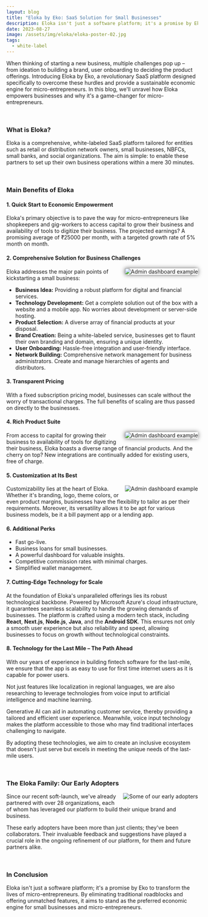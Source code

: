 ```yaml
---
layout: blog
title: "Eloka by Eko: SaaS Solution for Small Businesses"
description: Eloka isn't just a software platform; it's a promise by Eko to transform the lives of micro-entrepreneurs. By eliminating traditional roadblocks and offering unmatched features, it aims to stand as the preferred economic engine for small businesses and micro-entrepreneurs.
date: 2023-08-27
image: /assets/img/eloka/eloka-poster-02.jpg
tags:
  - white-label
---
```



When thinking of starting a new business, multiple challenges pop up – from ideation to building a brand, user onboarding to deciding the product offerings. Introducing Eloka by Eko, a revolutionary SaaS platform designed specifically to overcome these hurdles and provide a sustainable economic engine for micro-entrepreneurs. In this blog, we'll unravel how Eloka empowers businesses and why it's a game-changer for micro-entrepreneurs.

<br>

### **What is Eloka?**

Eloka is a comprehensive, white-labeled SaaS platform tailored for entities such as retail or distribution network owners, small businesses, NBFCs, small banks, and social organizations. The aim is simple: to enable these partners to set up their own business operations within a mere 30 minutes.


<br>

### **Main Benefits of Eloka**


#### 1. Quick Start to Economic Empowerment

Eloka's primary objective is to pave the way for micro-entrepreneurs like shopkeepers and gig-workers to access capital to grow their business and availability of tools to digitize their business. The projected earnings? A promising average of ₹25000 per month, with a targeted growth rate of 5% month on month.


#### 2. Comprehensive Solution for Business Challenges

<img src="/assets/img/eloka/screen03.jpg" alt="Admin dashboard example" style="max-width:400px;float:right;margin:0px 0px 15px 15px;box-shadow:0px 0px 12px 0px rgba(0,0,0,0.6);">

Eloka addresses the major pain points of kickstarting a small business:

* **Business Idea:** Providing a robust platform for digital and financial services.
* **Technology Development:** Get a complete solution out of the box with a website and a mobile app. No worries about development or server-side hosting.
* **Product Selection:** A diverse array of financial products at your disposal.
* **Brand Creation:** Being a white-labeled service, businesses get to flaunt their own branding and domain, ensuring a unique identity.
* **User Onboarding:** Hassle-free integration and user-friendly interface.
* **Network Building:** Comprehensive network management for business administrators. Create and manage hierarchies of agents and distributors.


#### 3. Transparent Pricing

With a fixed subscription pricing model, businesses can scale without the worry of transactional charges. The full benefits of scaling are thus passed on directly to the businesses.


#### 4. Rich Product Suite

<img src="/assets/img/eloka/screen02.jpg" alt="Admin dashboard example" style="max-width:350px;float:right;margin:0px 0px 15px 15px;box-shadow:0px 0px 12px 0px rgba(0,0,0,0.6);">

From access to capital for growing their business to availability of tools for digitizing their business, Eloka boasts a diverse range of financial products. And the cherry on top? New integrations are continually added for existing users, free of charge.


#### 5. Customization at Its Best

<img src="/assets/img/eloka/eloka_themes_1.png" alt="Admin dashboard example" style="max-width:350px;float:right; margin: 0px 0px 15px 15px;">
Customizability lies at the heart of Eloka. Whether it's branding, logo, theme colors, or even product margins, businesses have the flexibility to tailor as per their requirements. Moreover, its versatility allows it to be apt for various business models, be it a bill payment app or a lending app.


#### 6. Additional Perks

* Fast go-live.
* Business loans for small businesses.
* A powerful dashboard for valuable insights.
* Competitive commission rates with minimal charges.
* Simplified wallet management.


#### 7. Cutting-Edge Technology for Scale

At the foundation of Eloka's unparalleled offerings lies its robust technological backbone. Powered by Microsoft Azure's cloud infrastructure, it guarantees seamless scalability to handle the growing demands of businesses. The platform is crafted using a modern tech stack, including **React**, **Next.js**, **Node.js**, **Java**, and the **Android SDK**. This ensures not only a smooth user experience but also reliability and speed, allowing businesses to focus on growth without technological constraints.

#### 8. Technology for the Last Mile – The Path Ahead

With our years of experience in building fintech software for the last-mile, we ensure that the app is as easy to use for first time internet users as it is capable for power users.

Not just features like localization in regional languages, we are also researching to leverage technologies from voice input to artificial intelligence and machine learning.

Generative AI can aid in automating customer service, thereby providing a tailored and efficient user experience. Meanwhile, voice input technology makes the platform accessible to those who may find traditional interfaces challenging to navigate.

By adopting these technologies, we aim to create an inclusive ecosystem that doesn't just serve but excels in meeting the unique needs of the last-mile users.


<br>

### **The Eloka Family: Our Early Adopters**

<!-- ![Our Partners](/assets/img/eloka/partner-cloud.jpg =600x399) -->
<img src="/assets/img/eloka/partner-cloud.jpg" alt="Some of our early adopters" style="max-width:400px;float: right; margin: 0px 0px 15px 15px;">

Since our recent soft-launch, we've already partnered with over 28 organizations, each of whom has leveraged our platform to build their unique brand and business.

These early adopters have been more than just clients; they've been collaborators. Their invaluable feedback and suggestions have played a crucial role in the ongoing refinement of our platform, for them and future partners alike.


<br>

### **In Conclusion**

Eloka isn't just a software platform; it's a promise by Eko to transform the lives of micro-entrepreneurs. By eliminating traditional roadblocks and offering unmatched features, it aims to stand as the preferred economic engine for small businesses and micro-entrepreneurs.
